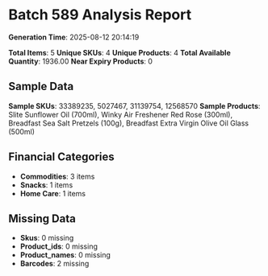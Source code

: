 # Batch 589 Analysis Report

**Generation Time**: 2025-08-12 20:14:19

**Total Items**: 5
**Unique SKUs**: 4
**Unique Products**: 4
**Total Available Quantity**: 1936.00
**Near Expiry Products**: 0

## Sample Data
**Sample SKUs**: 33389235, 5027467, 31139754, 12568570
**Sample Products**: Slite Sunflower Oil (700ml), Winky Air Freshener Red Rose (300ml), Breadfast Sea Salt Pretzels (100g), Breadfast Extra Virgin Olive Oil Glass (500ml)

## Financial Categories
- **Commodities**: 3 items
- **Snacks**: 1 items
- **Home Care**: 1 items

## Missing Data
- **Skus**: 0 missing
- **Product_ids**: 0 missing
- **Product_names**: 0 missing
- **Barcodes**: 2 missing
